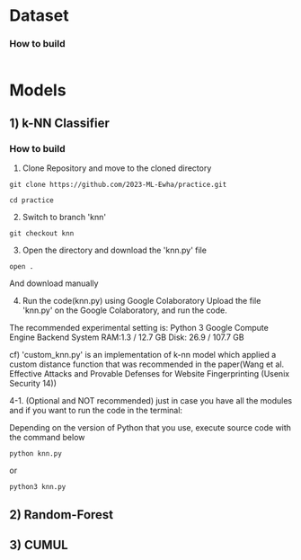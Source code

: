# Dataset

### How to build
~~~
~~~



# Models
## 1) k-NN Classifier
### How to build
1. Clone Repository and move to the cloned directory
~~~
git clone https://github.com/2023-ML-Ewha/practice.git
~~~

~~~
cd practice
~~~

2. Switch to branch 'knn'
~~~
git checkout knn
~~~

3. Open the directory and download the 'knn.py' file
~~~
open .
~~~

And download manually

4. Run the code(knn.py) using Google Colaboratory
Upload the file 'knn.py' on the Google Colaboratory, and run the code.

The recommended experimental setting is:
Python 3 Google Compute Engine Backend
System RAM:1.3 / 12.7 GB 
Disk: 26.9 / 107.7 GB


cf) 'custom_knn.py' is an implementation of k-nn model which applied a custom distance function that was recommended in the paper(Wang et al. Effective Attacks and Provable Defenses for Website Fingerprinting (Usenix Security 14))

4-1. (Optional and NOT recommended) just in case you have all the modules and if you want to run the code in the terminal:

Depending on the version of Python that you use, execute source code with the command below
~~~
python knn.py
~~~

or

~~~
python3 knn.py
~~~


## 2) Random-Forest



## 3) CUMUL
